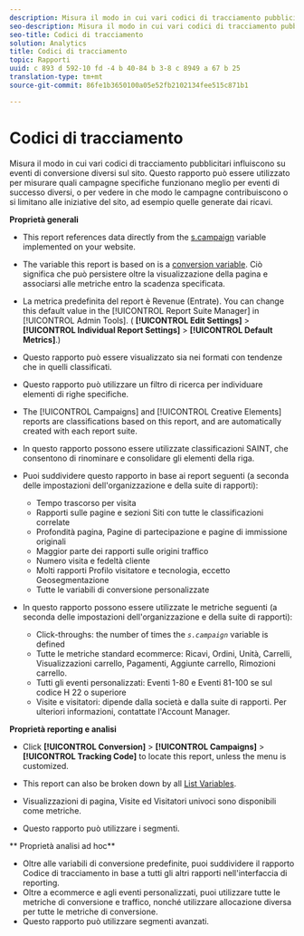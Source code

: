 ```yaml
---
description: Misura il modo in cui vari codici di tracciamento pubblicitari influiscono su eventi di conversione diversi sul sito. Questo rapporto può essere utilizzato per misurare quali campagne specifiche funzionano meglio per eventi di successo diversi, o per vedere in che modo le campagne contribuiscono o si limitano alle iniziative del sito, ad esempio quelle generate dai ricavi.
seo-description: Misura il modo in cui vari codici di tracciamento pubblicitari influiscono su eventi di conversione diversi sul sito. Questo rapporto può essere utilizzato per misurare quali campagne specifiche funzionano meglio per eventi di successo diversi, o per vedere in che modo le campagne contribuiscono o si limitano alle iniziative del sito, ad esempio quelle generate dai ricavi.
seo-title: Codici di tracciamento
solution: Analytics
title: Codici di tracciamento
topic: Rapporti
uuid: c 893 d 592-10 fd -4 b 40-84 b 3-8 c 8949 a 67 b 25
translation-type: tm+mt
source-git-commit: 86fe1b3650100a05e52fb2102134fee515c871b1

---
```



# Codici di tracciamento

Misura il modo in cui vari codici di tracciamento pubblicitari influiscono su eventi di conversione diversi sul sito. Questo rapporto può essere utilizzato per misurare quali campagne specifiche funzionano meglio per eventi di successo diversi, o per vedere in che modo le campagne contribuiscono o si limitano alle iniziative del sito, ad esempio quelle generate dai ricavi.

**Proprietà generali**

* This report references data directly from the [s.campaign](/help/implement/js-implementation/c-variables/page-variables.md) variable implemented on your website.
* The variable this report is based on is a [conversion variable](/help/admin/admin/conversion-var-admin/conversion-var-admin.md). Ciò significa che può persistere oltre la visualizzazione della pagina e associarsi alle metriche entro la scadenza specificata.
* La metrica predefinita del report è Revenue (Entrate). You can change this default value in the [!UICONTROL Report Suite Manager] in [!UICONTROL Admin Tools]. ( **[!UICONTROL Edit Settings]** &gt; **[!UICONTROL Individual Report Settings]** &gt; **[!UICONTROL Default Metrics]**.)

* Questo rapporto può essere visualizzato sia nei formati con tendenze che in quelli classificati.
* Questo rapporto può utilizzare un filtro di ricerca per individuare elementi di righe specifiche.
* The [!UICONTROL Campaigns] and [!UICONTROL Creative Elements] reports are classifications based on this report, and are automatically created with each report suite.

* In questo rapporto possono essere utilizzate classificazioni SAINT, che consentono di rinominare e consolidare gli elementi della riga.
* Puoi suddividere questo rapporto in base ai report seguenti (a seconda delle impostazioni dell'organizzazione e della suite di rapporti):

   * Tempo trascorso per visita
   * Rapporti sulle pagine e sezioni Siti con tutte le classificazioni correlate
   * Profondità pagina, Pagine di partecipazione e pagine di immissione originali
   * Maggior parte dei rapporti sulle origini traffico
   * Numero visita e fedeltà cliente
   * Molti rapporti Profilo visitatore e tecnologia, eccetto Geosegmentazione
   * Tutte le variabili di conversione personalizzate

* In questo rapporto possono essere utilizzate le metriche seguenti (a seconda delle impostazioni dell'organizzazione e della suite di rapporti):

   * Click-throughs: the number of times the *`s.campaign`* variable is defined
   * Tutte le metriche standard ecommerce: Ricavi, Ordini, Unità, Carrelli, Visualizzazioni carrello, Pagamenti, Aggiunte carrello, Rimozioni carrello.
   * Tutti gli eventi personalizzati: Eventi 1-80 e Eventi 81-100 se sul codice H 22 o superiore
   * Visite e visitatori: dipende dalla società e dalla suite di rapporti. Per ulteriori informazioni, contattate l'Account Manager.

**Proprietà reporting e analisi**

* Click **[!UICONTROL Conversion]** &gt; **[!UICONTROL Campaigns]** &gt; **[!UICONTROL Tracking Code]** to locate this report, unless the menu is customized.

* This report can also be broken down by all [List Variables](https://marketing.adobe.com/resources/help/en_US/sc/implement/index.html?f=list_var).
* Visualizzazioni di pagina, Visite ed Visitatori univoci sono disponibili come metriche.
* Questo rapporto può utilizzare i segmenti.

** Proprietà analisi ad hoc**

* Oltre alle variabili di conversione predefinite, puoi suddividere il rapporto Codice di tracciamento in base a tutti gli altri rapporti nell'interfaccia di reporting.
* Oltre a ecommerce e agli eventi personalizzati, puoi utilizzare tutte le metriche di conversione e traffico, nonché utilizzare allocazione diversa per tutte le metriche di conversione.
* Questo rapporto può utilizzare segmenti avanzati.

